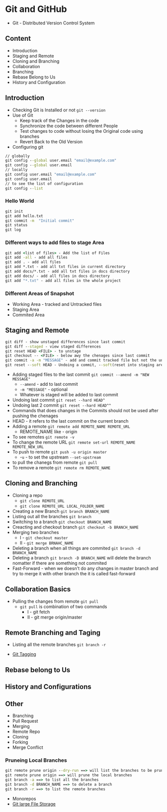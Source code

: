# Git and GitHub

- Git - Distributed Version Control System

## Content

- Introduction
- Staging and Remote
- Cloning and Branching
- Collaboration
- Branching
- Rebase Belong to Us
- History and Configuration

## Introduction

- Checking Git is Installed or not `git --version`
- Use of Git
  - Keep track of the Changes in the code
  - Synchronize the code between different People
  - Test changes to code without losing the Original code using branches
  - Revert Back to the Old Version
- Configuring git

```cmd
// globally
git config --global user.email "email@example.com"
git config --global user.email
// locally
git config user.email "email@example.com"
git config user.email
// to see the list of configuration
git config --list
```

### Hello World

```cmd
git init
git add hello.txt
git commit -m  "Initial commit"
git status
git log
```

### Different ways to add files to stage Area

```cmd
git add <list of files> - Add the list of Files
git add -all - add all files
git add . - add all files
git add *.txt - add all txt files in current directory
git add docs/*.txt - add all txt files in docs directory
git add docs/ - add all files in docs directory
git add "*.txt" - add all files in the whole project
```

### Different Areas of Snapshot

- Working Area - tracked and Untracked files
- Staging Area
- Commited Area

## Staging and Remote

```cmd
git diff - show unstaged differences since last commit
git diff --staged - view staged differences
git reset HEAD <FILE> - to unstage
git checkout -- <FILE> - below awy the chenages since last commit
git commit -a -m "MESSAGE" - add and commit tracked file but not the untracked files
git reset --soft HEAD - Undoing a commit, --soft(reset into staging area)
```

- Adding staged files to the last commit `git commit --amend -m "NEW MESSAGE"`
  - `--amend` - add to last commit
  - `-m "MESSAGE"` - optional
  - Whatever is staged will be added to last commit
- Undoing last commit `git reset --hard HEAD^`
- Undoing last 2 commit `git reset --hard HEAD^^`
- Commands that does changes in the Commits should not be used after pushing the chenages
- HEAD - it refers to the last commit on the current branch
- Adding a remote `git remote add REMOTE_NAME REMOTE_URL`
  - REMOTE_NAME like - origin
- To see remotes `git remote -v`
- To change the remote URL `git remote set-url REMOTE_NAME REMOTE_NEW_URL`
- To push to remote `git push -u origin master`
  - -`u` - to set the upstream `--set-upstream`
- to pull the chanegs from remote `git pull`
- To remove a remote `git remote rm REMOTE_NAME`

## Cloning and Branching

- Cloning a repo
  - `git clone REMOTE_URL`
  - `git clone REMOTE_URL LOCAL_FOLDER_NAME`
- Creating a new Branch `git branch BRANCH_NAME`
- Listing out all the branches `git branch`
- Switching to a branch `git checkout BRANCH_NAME`
- Creacting and checkout branch `git checkout -b BRANCH_NAME`
- Merging two branches
  - I - `git checkout master`
  - II - `git merge BRNAHC_NAME`
- Deleting a branch when all things are commited `git branch -d BRANCH_NAME`
- Deleting a branch `git branch -D BRANCH_NAME` will delete the branch nomatter if there are something not commited
- Fast-Forward - when we doesn't do any changes in master branch and try to merge it with other branch the it is called fast-forward

## Collaboration Basics

- Pulling the changes from remote `git pull`
  - `git pull` is combination of two commands
    - I - git fetch
    - II - git merge origin/master

## Remote Branching and Taging

- Listing all the remote branches `git branch -r`

- [Git Tagging](https://git-scm.com/book/en/v2/Git-Basics-Tagging)

## Rebase belong to Us

## History and Configurations

## Other

- Branching
- Pull Request
- Merging
- Remote Repo
- Cloning
- Forking
- Merge Conflict

### Pruneing Local Branches

```cmd
git remote prune origin --dry-run ==> will list the branches to be pruned
git remote prune origin ==> will prune the local branches
git branch -a ==> to list all the branches
git branch -d BRANCH_NAME ==> to delete a branch
git branch -r ==> to list the remote branches
```

<!--
git branch -a ==> to see the remote branches after the cloning a remote repo
git clone <url>
git add <file_name>
git commit -m "message"
git status
git push
git pull
git log
git reset
git reflog
git branch <branch_name>
git branch
git checkout <branch_name>
git commit -am "message"
git merge <branch_name>
git fetch
git merge origin/master

- TODO
  - how to merge two repositories
- Pluralsight Git course: https://app.pluralsight.com/library/courses/code-school-git-real/table-of-contents
-->

- Monorepos
- [Git large File Storage](https://git-lfs.github.com)

